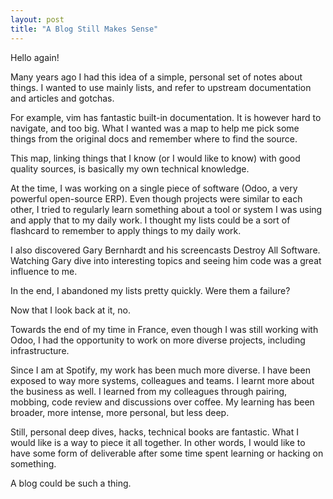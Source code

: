 ```yaml
---
layout: post
title: "A Blog Still Makes Sense"
---
```

Hello again!

Many years ago I had this idea of a simple, personal set of notes about things. I wanted to use mainly lists, and refer to upstream documentation and articles and gotchas.

For example, vim has fantastic built-in documentation. It is however hard to navigate, and too big. What I wanted was a map to help me pick some things from the original docs and remember where to find the source.

This map, linking things that I know (or I would like to know) with good quality sources, is basically my own technical knowledge.

At the time, I was working on a single piece of software (Odoo, a very powerful open-source ERP). Even though projects were similar to each other, I tried to regularly learn something about a tool or system I was using and apply that to my daily work. I thought my lists could be a sort of flashcard to remember to apply things to my daily work.

I also discovered Gary Bernhardt and his screencasts Destroy All Software. Watching Gary dive into interesting topics and seeing him code was a great influence to me.

In the end, I abandoned my lists pretty quickly. Were them a failure?

Now that I look back at it, no. 

Towards the end of my time in France, even though I was still working with Odoo, I had the opportunity to work on more diverse projects, including infrastructure.

Since I am at Spotify, my work has been much more diverse. I have been exposed to way more systems, colleagues and teams. I learnt more about the business as well. I learned from my colleagues through pairing, mobbing, code review and discussions over coffee. My learning has been broader, more intense, more personal, but less deep.

Still, personal deep dives, hacks, technical books are fantastic. What I would like is a way to piece it all together. In other words, I would like to have some form of deliverable after some time spent learning or hacking on something.

A blog could be such a thing.
